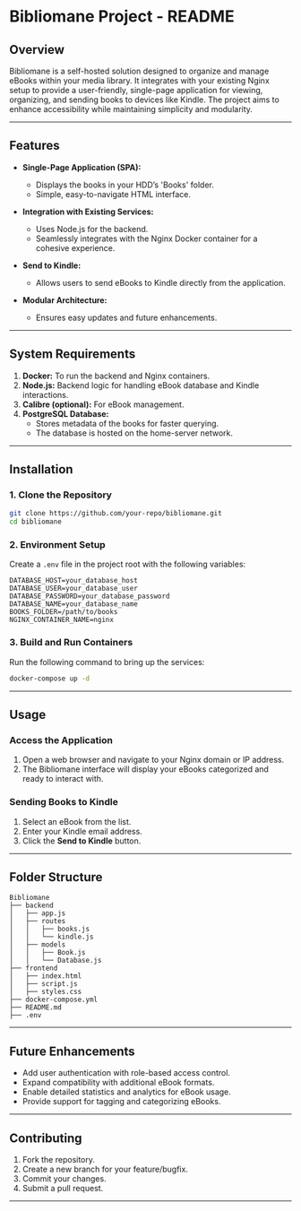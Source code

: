 # Bibliomane Project - README

## Overview
Bibliomane is a self-hosted solution designed to organize and manage eBooks within your media library. It integrates with your existing Nginx setup to provide a user-friendly, single-page application for viewing, organizing, and sending books to devices like Kindle. The project aims to enhance accessibility while maintaining simplicity and modularity.

---

## Features
- **Single-Page Application (SPA):**
  - Displays the books in your HDD’s 'Books' folder.
  - Simple, easy-to-navigate HTML interface.

- **Integration with Existing Services:**
  - Uses Node.js for the backend.
  - Seamlessly integrates with the Nginx Docker container for a cohesive experience.

- **Send to Kindle:**
  - Allows users to send eBooks to Kindle directly from the application.

- **Modular Architecture:**
  - Ensures easy updates and future enhancements.

---

## System Requirements
1. **Docker:** To run the backend and Nginx containers.
2. **Node.js:** Backend logic for handling eBook database and Kindle interactions.
3. **Calibre (optional):** For eBook management.
4. **PostgreSQL Database:**
   - Stores metadata of the books for faster querying.
   - The database is hosted on the home-server network.

---

## Installation

### 1. Clone the Repository
```bash
git clone https://github.com/your-repo/bibliomane.git
cd bibliomane
```

### 2. Environment Setup
Create a `.env` file in the project root with the following variables:
```
DATABASE_HOST=your_database_host
DATABASE_USER=your_database_user
DATABASE_PASSWORD=your_database_password
DATABASE_NAME=your_database_name
BOOKS_FOLDER=/path/to/books
NGINX_CONTAINER_NAME=nginx
```

### 3. Build and Run Containers
Run the following command to bring up the services:
```bash
docker-compose up -d
```

---

## Usage

### Access the Application
1. Open a web browser and navigate to your Nginx domain or IP address.
2. The Bibliomane interface will display your eBooks categorized and ready to interact with.

### Sending Books to Kindle
1. Select an eBook from the list.
2. Enter your Kindle email address.
3. Click the **Send to Kindle** button.

---

## Folder Structure
```
Bibliomane
├── backend
│   ├── app.js
│   ├── routes
│   │   ├── books.js
│   │   └── kindle.js
│   ├── models
│   │   ├── Book.js
│   │   └── Database.js
├── frontend
│   ├── index.html
│   ├── script.js
│   ├── styles.css
├── docker-compose.yml
├── README.md
├── .env
```

---

## Future Enhancements
- Add user authentication with role-based access control.
- Expand compatibility with additional eBook formats.
- Enable detailed statistics and analytics for eBook usage.
- Provide support for tagging and categorizing eBooks.

---

## Contributing
1. Fork the repository.
2. Create a new branch for your feature/bugfix.
3. Commit your changes.
4. Submit a pull request.

---

